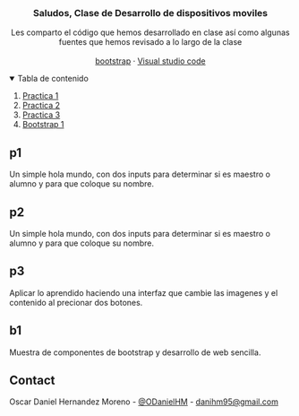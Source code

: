 
<!-- PROJECT LOGO -->
<br />
<p align="center">

  <h3 align="center">Saludos, Clase de Desarrollo de dispositivos moviles</h3>

  <p align="center">
    Les comparto el código que hemos desarrollado en clase así como algunas fuentes que hemos revisado a lo largo de la clase
    <br />
    <br />
    <a href="https://getbootstrap.com">bootstrap</a>
    ·
    <a href="https://code.visualstudio.com">Visual studio code</a>
  </p>
</p>



<!-- TABLE OF CONTENTS -->
<details open="open">
  <summary>Tabla de contenido</summary>
  <ol>
    <li><a href="#p1">Practica 1</a></li>
    <li><a href="#p2">Practica 2</a></li>
    <li><a href="#p3">Practica 3</a></li>
    <li><a href="#b1">Bootstrap 1</a></li>
  </ol>
</details>


## p1

Un simple hola mundo, con dos inputs para determinar si es maestro o alumno y para que coloque su nombre.

## p2

Un simple hola mundo, con dos inputs para determinar si es maestro o alumno y para que coloque su nombre.

## p3

Aplicar lo aprendido haciendo una interfaz que cambie las imagenes y el contenido al precionar dos botones.

## b1

Muestra de componentes de bootstrap y desarrollo de web sencilla.




<!-- CONTACT -->
## Contact

Oscar Daniel Hernandez Moreno - [@ODanielHM](https://twitter.com/ODanielHM) - danihm95@gmail.com
